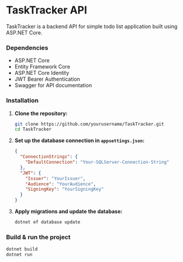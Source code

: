 # TaskTracker API

TaskTracker is a backend API for simple todo list application built using ASP.NET Core.

### Dependencies
- ASP.NET Core
- Entity Framework Core
- ASP.NET Core Identity
- JWT Bearer Authentication
- Swagger for API documentation


### Installation

1. **Clone the repository:**

    ```bash
    git clone https://github.com/yourusername/TaskTracker.git
    cd TaskTracker
    ```

2. **Set up the database connection in `appsettings.json`:**

    ```json
    {
      "ConnectionStrings": {
        "DefaultConnection": "Your-SQLServer-Connection-String"
      },
      "JWT": {
        "Issuer": "YourIssuer",
        "Audience": "YourAudience",
        "SigningKey": "YourSigningKey"
      }
    }
    ```

3. **Apply migrations and update the database:**

    ```bash
    dotnet ef database update
    ```

### Build & run the project
```bash
dotnet build
dotnet run
```

